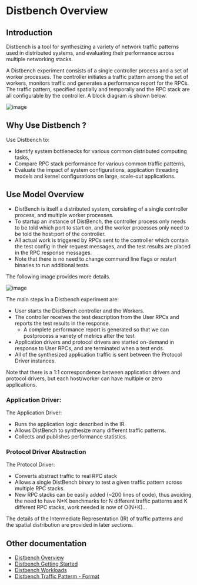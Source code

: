 # Distbench Overview

## Introduction

Distbench is a tool for synthesizing a variety of network traffic patterns used
in distributed systems, and evaluating their performance across multiple
networking stacks.

A Distbench experiment consists of a single controller process and a set of
worker processes. The controller initiates a traffic pattern among the set of
workers, monitors traffic and generates a performance report for the RPCs. The
traffic pattern, specified spatially and temporally and the RPC stack are all
configurable by the controller. A block diagram is shown below.

![image](https://user-images.githubusercontent.com/22774907/122141907-2cfe0200-ce03-11eb-8c43-ce679d9639ac.png)

## Why Use Distbench ?

Use Distbench to:

- Identify system bottlenecks for various common distributed computing tasks,
- Compare RPC stack performance for various common traffic patterns,
- Evaluate the impact of system configurations, application threading models and
  kernel configurations on large, scale-out applications.

## Use Model Overview

- DistBench is itself a distributed system, consisting of a single controller
  process, and multiple worker processes.
- To startup an instance of DistBench, the controller process only needs to be
  told which port to start on, and the worker processes only need to be told the
  host:port of the controller.
- All actual work is triggered by RPCs sent to the controller which contain the
  test config in their request messages, and the test results are placed in the
  RPC response messages.
- Note that there is no need to change command line flags or restart binaries to
  run additional tests.

The following image provides more details.

![image](https://user-images.githubusercontent.com/22774907/122157754-42355980-ce20-11eb-8f1d-e4173d4ed4bc.png)

The main steps in a Distbench experiment are:

- User starts the DistBench controller and the Workers.
- The controller receives the test description from the User RPCs and reports
  the test results in the response.
  - A complete performance report is generated so that we can postprocess a
    variety of metrics after the test
- Application drivers and protocol drivers are started on-demand in response to
  User RPCs, and are terminated when a test ends.
- All of the synthesized application traffic is sent between the Protocol Driver
  instances.

Note that there is a 1:1 correspondence between application drivers and protocol
drivers, but each host/worker can have multiple or zero applications.

### Application Driver:

The Application Driver:
- Runs the application logic described in the IR.
- Allows DistBench to synthesize many different traffic patterns.
- Collects and publishes performance statistics.

### Protocol Driver Abstraction

The Protocol Driver:
- Converts abstract traffic to real RPC stack
- Allows a single DistBench binary to test a given traffic pattern across
  multiple RPC stacks.
- New RPC stacks can be easily added (~200 lines of code), thus avoiding the
  need to have N\*K benchmarks for N different traffic patterns and K different
  RPC stacks, work needed is now of O(N+K)...

The details of the Intermediate Representation (IR) of traffic patterns and the
spatial distribution are provided in later sections.

## Other documentation

- [Distbench Overview](docs/quick-overview.md)
- [Distbench Getting Started](docs/getting-started.md)
- [Distbench Workloads](workloads/README.md)
- [Distbench Traffic Patterm - Format](docs/distbench-test-format.md)


